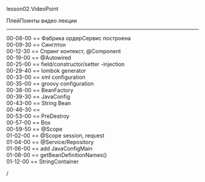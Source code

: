 
lesson02.VideoPoint

ПлейПоинты видео лекции  


---  
00-08-00 == Фабрика ордерСервис построена  
00-09-30 == Синглтон  
00-12-30 == Спринг контекст, @Component  
00-19-00 == @Autowired  
00-25-00 == field/constructor/setter -injection  
00-29-40 == lombok generator  
00-33-00 == xml configuration  
00-35-00 == groovy configuration  
00-38-00 == BeanFactory  
00-39-30 == JavaConfig  
00-43-00 == String Bean  
00-46-30 ==  
00-53-00 == PreDestroy  
00-57-00 == Box  
00-59-50 == @Scope  
01-02-00 == @Scope session, request  
01-04-00 == @Service/Repository  
01-06-00 == add JavaConfigMain  
01-08-00 == getBeanDefinitionNames()  
01-12-00 == StringContainer  










/